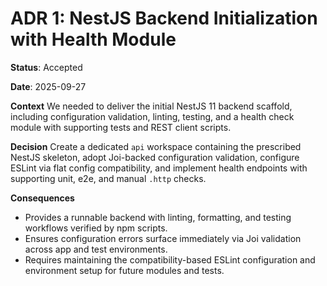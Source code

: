 # ADR 1: NestJS Backend Initialization with Health Module

**Status**: Accepted

**Date**: 2025-09-27

**Context**
We needed to deliver the initial NestJS 11 backend scaffold, including configuration validation, linting, testing, and a health check module with supporting tests and REST client scripts.

**Decision**
Create a dedicated `api` workspace containing the prescribed NestJS skeleton, adopt Joi-backed configuration validation, configure ESLint via flat config compatibility, and implement health endpoints with supporting unit, e2e, and manual `.http` checks.

**Consequences**
- Provides a runnable backend with linting, formatting, and testing workflows verified by npm scripts.
- Ensures configuration errors surface immediately via Joi validation across app and test environments.
- Requires maintaining the compatibility-based ESLint configuration and environment setup for future modules and tests.

